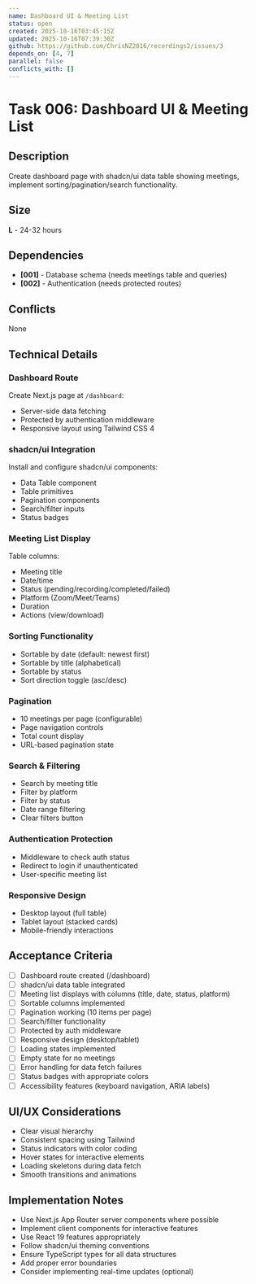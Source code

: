 ```yaml
---
name: Dashboard UI & Meeting List
status: open
created: 2025-10-16T03:45:15Z
updated: 2025-10-16T07:39:30Z
github: https://github.com/ChrisNZ2016/recordings2/issues/3
depends_on: [4, 7]
parallel: false
conflicts_with: []
---
```


# Task 006: Dashboard UI & Meeting List

## Description

Create dashboard page with shadcn/ui data table showing meetings, implement sorting/pagination/search functionality.

## Size

**L** - 24-32 hours

## Dependencies

- **[001]** - Database schema (needs meetings table and queries)
- **[002]** - Authentication (needs protected routes)

## Conflicts

None

## Technical Details

### Dashboard Route

Create Next.js page at `/dashboard`:
- Server-side data fetching
- Protected by authentication middleware
- Responsive layout using Tailwind CSS 4

### shadcn/ui Integration

Install and configure shadcn/ui components:
- Data Table component
- Table primitives
- Pagination components
- Search/filter inputs
- Status badges

### Meeting List Display

Table columns:
- Meeting title
- Date/time
- Status (pending/recording/completed/failed)
- Platform (Zoom/Meet/Teams)
- Duration
- Actions (view/download)

### Sorting Functionality

- Sortable by date (default: newest first)
- Sortable by title (alphabetical)
- Sortable by status
- Sort direction toggle (asc/desc)

### Pagination

- 10 meetings per page (configurable)
- Page navigation controls
- Total count display
- URL-based pagination state

### Search & Filtering

- Search by meeting title
- Filter by platform
- Filter by status
- Date range filtering
- Clear filters button

### Authentication Protection

- Middleware to check auth status
- Redirect to login if unauthenticated
- User-specific meeting list

### Responsive Design

- Desktop layout (full table)
- Tablet layout (stacked cards)
- Mobile-friendly interactions

## Acceptance Criteria

- [ ] Dashboard route created (/dashboard)
- [ ] shadcn/ui data table integrated
- [ ] Meeting list displays with columns (title, date, status, platform)
- [ ] Sortable columns implemented
- [ ] Pagination working (10 items per page)
- [ ] Search/filter functionality
- [ ] Protected by auth middleware
- [ ] Responsive design (desktop/tablet)
- [ ] Loading states implemented
- [ ] Empty state for no meetings
- [ ] Error handling for data fetch failures
- [ ] Status badges with appropriate colors
- [ ] Accessibility features (keyboard navigation, ARIA labels)

## UI/UX Considerations

- Clear visual hierarchy
- Consistent spacing using Tailwind
- Status indicators with color coding
- Hover states for interactive elements
- Loading skeletons during data fetch
- Smooth transitions and animations

## Implementation Notes

- Use Next.js App Router server components where possible
- Implement client components for interactive features
- Use React 19 features appropriately
- Follow shadcn/ui theming conventions
- Ensure TypeScript types for all data structures
- Add proper error boundaries
- Consider implementing real-time updates (optional)
